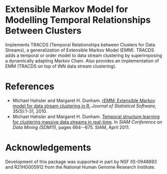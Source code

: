 # Extensible Markov Model for Modelling Temporal Relationships Between Clusters

Implements TRACDS (Temporal Relationships 
    between Clusters for Data Streams), a generalization of 
    Extensible Markov Model (EMM). TRACDS adds a temporal or order model
    to data stream clustering by superimposing a dynamically adapting
    Markov Chain. Also provides an implementation of EMM (TRACDS on top of tNN 
    data stream clustering). 
    
# References
* Michael Hahsler and Margaret H. Dunham. [rEMM: Extensible Markov model for data stream clustering in R.](http://dx.doi.org/10.18637/jss.v035.i05) _Journal of Statistical Software,_ 35(5):1-31, 2010.
* Michael Hahsler and Margaret H. Dunham. [Temporal structure learning for clustering massive data streams in real-time](https://doi.org/10.1137/1.9781611972818.57). In _SIAM Conference on Data Mining (SDM11),_ pages 664--675. SIAM, April 2011.

# Acknowledgements
    
Development of this 
    package was supported in part by NSF IIS-0948893 and R21HG005912 from 
    the National Human Genome Research Institute.
